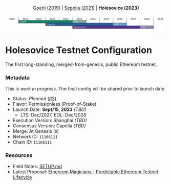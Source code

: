 <p align="center"><a href="https://github.com/eth-clients/goerli">Goerli (2019)</a> | <a href="https://github.com/eth-clients/sepolia">Sepolia (2021)</a> | <strong>Holesovice (2023)</strong></p>
<p align="center"><img src="./assets/holesovice.png" /></p>

# Holesovice Testnet Configuration

The first long-standing, merged-from-genesis, public Ethereum testnet.

### Metadata

This is _work in progress_. The final config will be shared prior to launch date.

* Status: _Planned_ ([#3](https://github.com/eth-clients/holesovice/issues/3))
* Flavor: Permissionless (Proof-of-Stake)
* Launch Date: **Sept/15, 2023** _(TBD)_
  * LTS: Dec/2027, EOL: Dec/2028
* Execution Version: Shanghai _(TBD)_
* Consensus Version: Capella _(TBD)_
* Merge: At Genesis (`0`)
* Network ID: `11166111`
* Chain ID: `11166111`

### Resources

* Field Notes: [SETUP.md](./SETUP.md)
* Latest Proposal: [Ethereum Magicians - Predictable Ethereum Testnet Lifecycle](https://ethereum-magicians.org/t/proposal-predictable-ethereum-testnet-lifecycle/11575)
